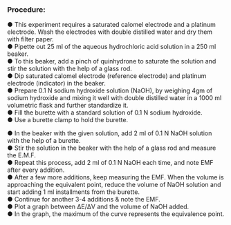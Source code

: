 ### Procedure:

● This experiment requires a saturated calomel electrode and a platinum electrode. Wash the electrodes with double distilled water and dry them with filter paper.
<br>
● Pipette out 25 ml of the aqueous hydrochloric acid solution in a 250 ml beaker.
<br>
● To this beaker, add a pinch of quinhydrone to saturate the solution and stir the solution with the help of a glass rod.
<br>
● Dip saturated calomel electrode (reference electrode) and platinum electrode (indicator) in the beaker.
<br>
● Prepare 0.1 N sodium hydroxide solution (NaOH), by weighing 4gm of sodium hydroxide and mixing it well with double distilled water in a 1000 ml volumetric flask and further standardize it.
<br>
● Fill the burette with a standard solution of 0.1 N sodium hydroxide.
<br>
● Use a burette clamp to hold the burette.
<br>


● In the beaker with the given solution, add 2 ml of 0.1 N NaOH solution with the help of a burette.
<br>
● Stir the solution in the beaker with the help of a glass rod and measure the E.M.F.
<br>
● Repeat this process, add 2 ml of 0.1 N NaOH each time, and note EMF after every addition.
<br>
● After a few more additions, keep measuring the EMF. When the volume is approaching the equivalent point, reduce the volume of NaOH solution and start adding 1 ml installments from the burette.
<br>
● Continue for another 3-4 additions & note the EMF.
<br>
● Plot a graph between ΔE/ΔV and the volume of NaOH added.
<br>
● In the graph, the maximum of the curve represents the equivalence point.
